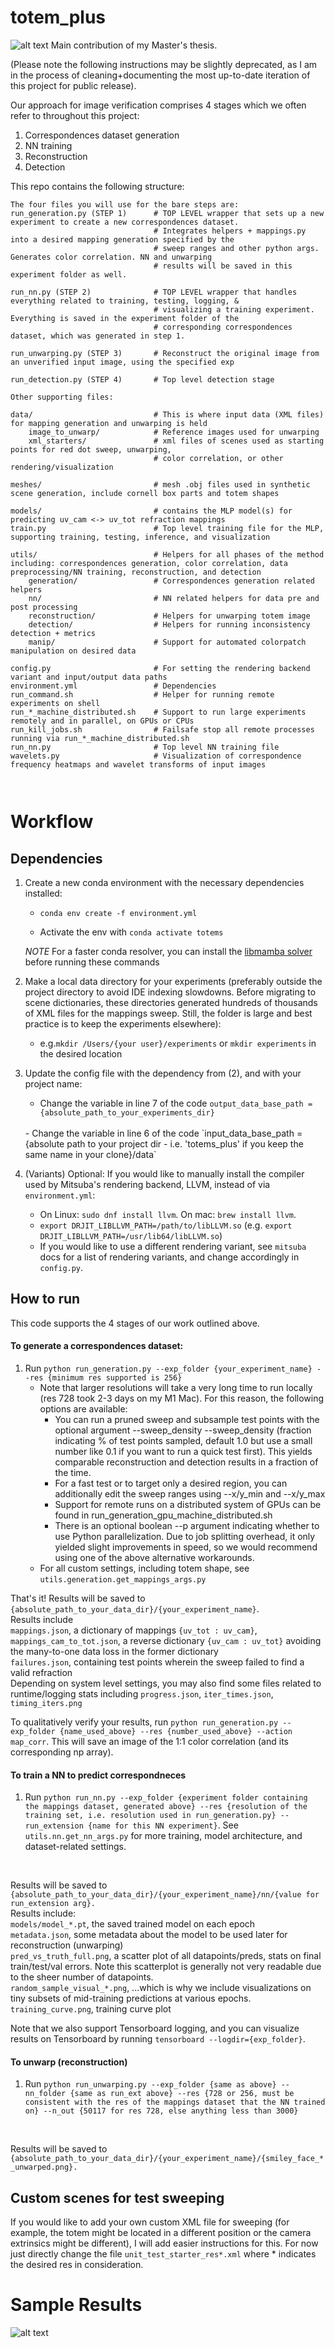 # totem_plus
![alt text](https://github.com/sagesimhon/totem_plus/blob/main/sample_other_shapes.png)
Main contribution of my Master's thesis. 

(Please note the following instructions may be slightly deprecated, as I am in the process of cleaning+documenting the most up-to-date iteration of this project for public release).

Our approach for image verification comprises 4 stages which we often refer to throughout this project: 
1. Correspondences dataset generation
2. NN training
3. Reconstruction
4. Detection

This repo contains the following structure: 
```angular2html
The four files you will use for the bare steps are: 
run_generation.py (STEP 1)      # TOP LEVEL wrapper that sets up a new experiment to create a new correspondences dataset.
                                # Integrates helpers + mappings.py into a desired mapping generation specified by the  
                                # sweep ranges and other python args. Generates color correlation. NN and unwarping 
                                # results will be saved in this experiment folder as well.

run_nn.py (STEP 2)              # TOP LEVEL wrapper that handles everything related to training, testing, logging, &
                                # visualizing a training experiment. Everything is saved in the experiment folder of the 
                                # corresponding correspondences dataset, which was generated in step 1.

run_unwarping.py (STEP 3)       # Reconstruct the original image from an unverified input image, using the specified exp

run_detection.py (STEP 4)       # Top level detection stage

Other supporting files: 

data/                           # This is where input data (XML files) for mapping generation and unwarping is held 
    image_to_unwarp/            # Reference images used for unwarping
    xml_starters/               # xml files of scenes used as starting points for red dot sweep, unwarping, 
                                # color correlation, or other rendering/visualization

meshes/                         # mesh .obj files used in synthetic scene generation, include cornell box parts and totem shapes

models/                         # contains the MLP model(s) for predicting uv_cam <-> uv_tot refraction mappings 
train.py                        # Top level training file for the MLP, supporting training, testing, inference, and visualization

utils/                          # Helpers for all phases of the method including: correspondences generation, color correlation, data preprocessing/NN training, reconstruction, and detection 
    generation/                 # Correspondences generation related helpers
    nn/                         # NN related helpers for data pre and post processing
    reconstruction/             # Helpers for unwarping totem image 
    detection/                  # Helpers for running inconsistency detection + metrics
    manip/                      # Support for automated colorpatch manipulation on desired data 

config.py                       # For setting the rendering backend variant and input/output data paths
environment.yml                 # Dependencies 
run_command.sh                  # Helper for running remote experiments on shell
run_*_machine_distributed.sh    # Support to run large experiments remotely and in parallel, on GPUs or CPUs
run_kill_jobs.sh                # Failsafe stop all remote processes running via run_*_machine_distributed.sh  
run_nn.py                       # Top level NN training file
wavelets.py                     # Visualization of correspondence frequency heatmaps and wavelet transforms of input images

                                
```

# Workflow
## Dependencies
1. Create a new conda environment with the necessary dependencies installed:

   - `conda env create -f environment.yml`

   - Activate the env with `conda activate totems` 

   *NOTE* For a faster conda resolver, you can install the [libmamba solver](https://www.anaconda.com/blog/a-faster-conda-for-a-growing-community) before running these commands


2. Make a local data directory for your experiments (preferably outside the project directory to avoid IDE indexing slowdowns. Before migrating to scene dictionaries, these directories generated hundreds of thousands of XML files for the mappings sweep. Still, the folder is large and best practice is to keep the experiments elsewhere): 

   - e.g.``mkdir /Users/{your user}/experiments``
   or 
   `mkdir experiments` in the desired location 


3. Update the config file with the dependency from (2), and with your project name: 

   - Change the variable in line 7 of the code `output_data_base_path = {absolute_path_to_your_experiments_dir}`
   <br> 
   - Change the variable in line 6 of the code `input_data_base_path = {absolute path to your project dir - i.e. 'totems_plus' if you keep the same name in your clone}/data` <br>


4. (Variants) Optional: If you would like to manually install the compiler used by Mitsuba's rendering backend, LLVM, instead of via `environment.yml`:
   - On Linux: `sudo dnf install llvm`. On mac: `brew install llvm`. 
   - `export DRJIT_LIBLLVM_PATH=/path/to/libLLVM.so` (e.g. `export DRJIT_LIBLLVM_PATH=/usr/lib64/libLLVM.so`)
   - If you would like to use a different rendering variant, see `mitsuba` docs for a list of rendering variants, and change accordingly in `config.py`.

## How to run

This code supports the 4 stages of our work outlined above.

#### To generate a correspondences dataset:
   1. Run `python run_generation.py --exp_folder {your_experiment_name} --res {minimum res supported is 256}`
      - Note that larger resolutions will take a very long time to run locally (res 728 took 2-3 days on my M1 Mac). For this reason, the following options are available:
        - You can run a pruned sweep and subsample test points with the optional argument --sweep_density  --sweep_density (fraction indicating % of test points sampled, default 1.0 but use a small number like 0.1 if you want to run a quick test first). This yields comparable reconstruction and detection results in a fraction of the time. 
        - For a fast test or to target only a desired region, you can additionally edit the sweep ranges using --x/y_min and --x/y_max 
        - Support for remote runs on a distributed system of GPUs can be found in run_generation_gpu_machine_distributed.sh
        - There is an optional boolean --p argument indicating whether to use Python parallelization. Due to job splitting overhead, it only yielded slight improvements in speed, so we would recommend using one of the above alternative workarounds.
      - For all custom settings, including totem shape, see `utils.generation.get_mappings_args.py`

[//]: # (   3. If you would like to disable parallelization or change the number of CPUs used or memory available, edit the relevant lines in )

[//]: # (   `utils.generation.mappings_toplevel_helpers.py`. This involves the bool `is_parallel` and the arguments passed in on the call to `get_cpus`. Make sure to change the spare memory availability param in `get_cpus` &#40;`mem_spare_gb`&#41;, if you want to make the most of your machine's resources. )

That's it! Results will be saved to `{absolute_path_to_your_data_dir}/{your_experiment_name}`.  <br>
Results include <br>
`mappings.json`, a dictionary of mappings `{uv_tot : uv_cam}`,  <br>
`mappings_cam_to_tot.json`, a reverse dictionary `{uv_cam : uv_tot}` 
avoiding the many-to-one data loss in the former dictionary <br>
`failures.json`, containing test points wherein the sweep failed to find a valid refraction <br>
Depending on system level settings, you may also find some files related to runtime/logging stats including `progress.json`, `iter_times.json`, `timing_iters.png`

To qualitatively verify your results, run `python run_generation.py --exp_folder {name_used_above} --res {number_used_above} --action map_corr`.
This will save an image of the 1:1 color correlation (and its corresponding np array). <br>


#### To train a NN to predict correspondneces
1. Run `python run_nn.py --exp_folder {experiment folder containing the mappings dataset, generated above} --res {resolution of the training set, i.e. resolution used in run_generation.py} --run_extension {name for this NN experiment}`. 
See `utils.nn.get_nn_args.py` for more training, model architecture, and dataset-related settings.
<br>

Results will be saved to <br>
`{absolute_path_to_your_data_dir}/{your_experiment_name}/nn/{value for run_extension arg}.` <br>
Results include: <br>
`models/model_*.pt`, the saved trained model on each epoch <br>
`metadata.json`, some metadata about the model to be used later for reconstruction (unwarping) <br>
`pred_vs_truth_full.png`, a scatter plot of all datapoints/preds, stats on final train/test/val errors. Note this scatterplot is generally not very readable due to the sheer number of datapoints. <br>
`random_sample_visual_*.png`, ...which is why we include visualizations on tiny subsets of mid-training predictions at various epochs. <br>
`training_curve.png`, training curve plot <br>

Note that we also support Tensorboard logging, and you can visualize results on Tensorboard by running 
`tensorboard --logdir={exp_folder}`.

#### To unwarp (reconstruction)

1. Run `python run_unwarping.py --exp_folder {same as above} --nn_folder {same as run_ext above} --res {728 or 256, must be consistent with the res of the mappings dataset that the NN trained on} --n_out {50117 for res 728, else anything less than 3000}` 
<br>

Results will be saved to 
`{absolute_path_to_your_data_dir}/{your_experiment_name}/{smiley_face_*_unwarped.png}.` <br>

## Custom scenes for test sweeping 
If you would like to add your own custom XML file for sweeping (for example, the totem might be located
in a different position or the camera extrinsics might be different), I will add easier instructions for this. 
For now just directly change the file `unit_test_starter_res*.xml` where * indicates the desired res in consideration.

# Sample Results
![alt text](https://github.com/sagesimhon/totem_plus/blob/main/sample_results.png)
